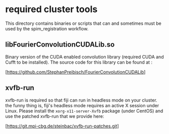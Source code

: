 # required cluster tools

This directory contains binaries or scripts that can and sometimes must be used by the spim_registration workflow. 

## libFourierConvolutionCUDALib.so

Binary version of the CUDA enabled convolution library (required CUDA and Cufft to be installed). The source code for this library can be found at :

[https://github.com/StephanPreibisch/FourierConvolutionCUDALib]


## xvfb-run 

xvfb-run is required so that fiji can run in headless mode on your cluster. the funny thing is, fiji's headless mode requires an active X session under Linux. Please install the `xorg-x11-server-Xvfb` package (under CentOS) and use the patched xvfb-run that we provide here:

[https://git.mpi-cbg.de/steinbac/xvfb-run-patches.git]
